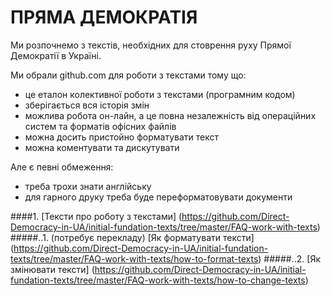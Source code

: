 ПРЯМА ДЕМОКРАТІЯ
=======================

Ми розпочнемо з текстів, необхідних для стоврення руху Прямої Демократії в Україні.

Ми обрали github.com для роботи з текстами тому що:
* це еталон колективної роботи з текстами (програмним кодом)
* зберігається вся історія змін
* можлива робота он-лайн, а це повна незалежність від операційних систем та форматів офісних файлів
* можна досить пристойно форматувати текст
* можна коментувати та дискутувати

Але є певні обмеження:
* треба трохи знати англійську
* для гарного друку треба буде переформатовувати документи


####1. [Тексти про роботу з текстами] (https://github.com/Direct-Democracy-in-UA/initial-fundation-texts/tree/master/FAQ-work-with-texts)
#####..1. (потребує перекладу) [Як форматувати тексти] (https://github.com/Direct-Democracy-in-UA/initial-fundation-texts/tree/master/FAQ-work-with-texts/how-to-format-texts)
#####..2. [Як змінювати тексти] (https://github.com/Direct-Democracy-in-UA/initial-fundation-texts/tree/master/FAQ-work-with-texts/how-to-change-texts)

